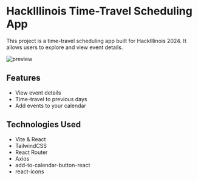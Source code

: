 # HackIllinois Time-Travel Scheduling App

This project is a time-travel scheduling app built for HackIllinois 2024. It allows users to explore and view event details.

![preview](https://s2.loli.net/2024/09/18/QrXqHCvtIiA74ZV.png)

## Features

- View event details
- Time-travel to previous days
- Add events to your calendar

## Technologies Used

- Vite & React
- TailwindCSS
- React Router
- Axios
- add-to-calendar-button-react
- react-icons
